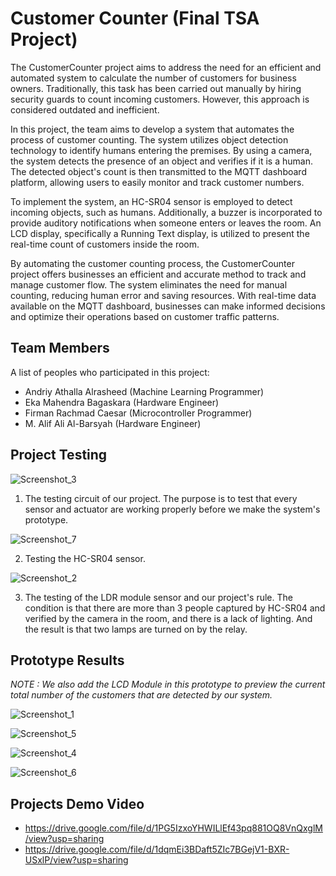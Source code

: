# Customer Counter (Final TSA Project)
The CustomerCounter project aims to address the need for an efficient and automated system to calculate the number of customers for business owners. Traditionally, this task has been carried out manually by hiring security guards to count incoming customers. However, this approach is considered outdated and inefficient.

In this project, the team aims to develop a system that automates the process of customer counting. The system utilizes object detection technology to identify humans entering the premises. By using a camera, the system detects the presence of an object and verifies if it is a human. The detected object's count is then transmitted to the MQTT dashboard platform, allowing users to easily monitor and track customer numbers.

To implement the system, an HC-SR04 sensor is employed to detect incoming objects, such as humans. Additionally, a buzzer is incorporated to provide auditory notifications when someone enters or leaves the room. An LCD display, specifically a Running Text display, is utilized to present the real-time count of customers inside the room.

By automating the customer counting process, the CustomerCounter project offers businesses an efficient and accurate method to track and manage customer flow. The system eliminates the need for manual counting, reducing human error and saving resources. With real-time data available on the MQTT dashboard, businesses can make informed decisions and optimize their operations based on customer traffic patterns.
## Team Members
A list of peoples who participated in this project:
* Andriy Athalla Alrasheed (Machine Learning Programmer)
* Eka Mahendra Bagaskara (Hardware Engineer)
* Firman Rachmad Caesar (Microcontroller Programmer)
* M. Alif Ali Al-Barsyah (Hardware Engineer)
## Project Testing
![Screenshot_3](https://user-images.githubusercontent.com/72642653/236965641-ec4e89d1-2e4b-4d6f-a150-8024ede27b37.png)

1. The testing circuit of our project. The purpose is to test that every sensor and actuator are working properly before we make the system's prototype.

![Screenshot_7](https://user-images.githubusercontent.com/72642653/236966209-73589248-e7b1-466a-b786-4414aca1c401.png)

2. Testing the HC-SR04 sensor.

![Screenshot_2](https://user-images.githubusercontent.com/72642653/236966793-24f7d135-2834-4709-ab27-6634037d84ab.png)

3. The testing of the LDR module sensor and our project's rule. The condition is that there are more than 3 people captured by HC-SR04 and verified by the camera in the room, and there is a lack of lighting. And the result is that two lamps are turned on by the relay.
## Prototype Results
_NOTE : We also add the LCD Module in this prototype to preview the current total number of the customers that are detected by our system._

![Screenshot_1](https://user-images.githubusercontent.com/72642653/236968250-dbf740cf-0018-4260-82ef-e55c8811fd73.png)

![Screenshot_5](https://user-images.githubusercontent.com/72642653/236968721-950ba61e-f17d-4030-b591-e181071def2a.png)

![Screenshot_4](https://user-images.githubusercontent.com/72642653/236968795-4a7dad23-809b-480b-b9e1-ad417a44384a.png)

![Screenshot_6](https://user-images.githubusercontent.com/72642653/236968934-2236d2af-2365-4915-bb4d-ed648a171ed9.png)
## Projects Demo Video

* https://drive.google.com/file/d/1PG5IzxoYHWILlEf43pq881OQ8VnQxglM/view?usp=sharing
* https://drive.google.com/file/d/1dqmEi3BDaft5ZIc7BGejV1-BXR-USxlP/view?usp=sharing
